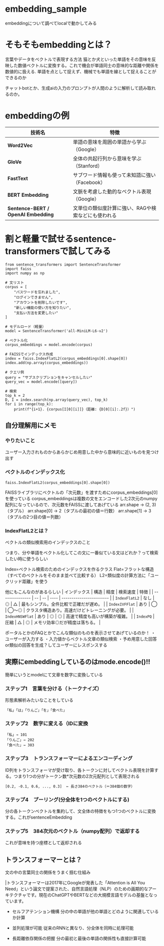 # embedding_sample
embeddingについて調べてlocalで動かしてみる

# そもそもembeddingとは？
言葉やデータをベクトルで表現する方法
猫とか犬といった単語をその意味を反映した数値ベクトルに変換する。これで機会が単語同士の意味的な距離や関係を数値的に扱える.
単語を点として捉えず、機械でも単語を線として捉えることができるのか

チャットbotとか、生成aiの入力のプロンプトが人間のように解析して読み取れるのか。

# embeddingの例
| 技術名                                  | 特徴                          |
| ------------------------------------ | --------------------------- |
| **Word2Vec**                         | 単語の意味を周囲の単語から学ぶ（Google）     |
| **GloVe**                            | 全体の共起行列から意味を学ぶ（Stanford）    |
| **FastText**                         | サブワード情報も使って未知語に強い（Facebook） |
| **BERT Embedding**                   | 文脈を考慮した動的なベクトル表現（Google）    |
| **Sentence-BERT / OpenAI Embedding** | 文単位の類似度計算に強い、RAGや検索などにも使われる |

# 割と軽量で試せるsentence-transformersで試してみる

```
from sentence_transformers import SentenceTransformer
import faiss
import numpy as np

# 文リスト
corpus = [
    "パスワードを忘れました",
    "ログインできません",
    "アカウントを削除したいです",
    "新しい機能の使い方を知りたい",
    "支払い方法を変更したい"
]

# モデルロード（軽量）
model = SentenceTransformer('all-MiniLM-L6-v2')

# ベクトル化
corpus_embeddings = model.encode(corpus)

# FAISSでインデックス作成
index = faiss.IndexFlatL2(corpus_embeddings[0].shape[0])
index.add(np.array(corpus_embeddings))

# クエリ例
query = "サブスクリプションをキャンセルしたい"
query_vec = model.encode([query])

# 検索
top_k = 2
D, I = index.search(np.array(query_vec), top_k)
for i in range(top_k):
    print(f"{i+1}. {corpus[I[0][i]]}（距離: {D[0][i]:.2f}）")

```

## 自分理解用にメモ


### やりたいこと
ユーザー入力されものからあらかじめ用意した中から意味的に近いものを見つけ出す

### ベクトルのインデックス化
```
faiss.IndexFlatL2(corpus_embeddings[0].shape[0])
```
FAISSライブラリにベクトルの「次元数」を渡すためにcorpus_embeddings[0]を使っている
corpus_embeddingsは複数の文をエンコードした2次元のnumpy配列になっているので、次元数をFAISSに渡してあげている
arr.shape → (2, 3)（タプル）
arr.shape[0] → 2（タプルの最初の値＝行数）
arr.shape[1] → 3（タプルの2つ目の値＝列数）

### IndexFlatL2とは？
ベクトルの類似検索用のインデックスのこと

つまり、分や単語をベクトル化してこの文に一番似ている文はどれか？って検索したい時に使うらしい

Index=ベクトル検索のためのインデックスを作るクラス
Flat=フラットな構造（すべてのベクトルをそのまま並べて比較する）
L2=類似度の計算方法に「ユークリッド距離」を使う

他にもこんなのがあるらしい
| インデックス          | 構造 | 精度 | 検索速度 | 特徴                       |
| --------------- | -- | -- | ---- | ------------------------ |
| `IndexFlatL2`   | なし | ◎  | △    | 最もシンプル。全件比較で正確だが遅め。      |
| `IndexIVFFlat`  | あり | ◯  | ◯～◎  | クラスタ構造あり。高速だけどトレーニングが必要。 |
| `IndexHNSWFlat` | あり | ◎  | ◎    | 高速で精度も高いが構築が複雑。          |
| `IndexPQ`       | 圧縮 | △  | ◎    | メモリ効率◎だが精度は落ちる。          |

ポータルとかのFAQとかでこんな類似のものを表示させてあげているのか！
・ユーザーが入力する
・入力値からベクトル文章の類似検索
・予め用意した回答or類似の回答を生成？してユーザーにレスポンスする

## 実際にembeddingしているのはmode.encode()!!
簡単にいうとmodelにて文章を数字に変換している

### ステップ1　言葉を分ける（トークナイズ）
形態素解析みたいなことをしている
```
「私」「は」「りんご」「を」「食べた」
```

### ステップ2　数字に変える（IDに変換
```
「私」→ 101  
「りんご」→ 202  
「食べた」→ 303 
```

### ステップ3　トランスフォーマーによるエンコーディング
ID列をトランスフォーマが受け取り、各トークンに対してベクトル表現を計算する。つまり1つの分がトークン数*次元数の2次元配列として表現される

```
[0.2, -0.1, 0.6, ..., 0.3]  ← 長さ384のベクトル（＝384個の数字）
```

### ステップ4　プーリング(分全体を1つのベクトルにする)
分の各トークンベクトルを集約して、文全体の特徴をもつ1つのベクトルに変換する。これがsentenceEmbedding

### ステップ5　384次元のベクトル（numpy配列）で返却する
これが意味を持つ座標として返却される

## トランスフォーマーとは？
文の中の言葉同士の関係をうまく掴む仕組み

|トランスフォーマーは2017年にGoogleが発表した「Attention is All You Need」という論文で提案された、自然言語処理（NLP）のための画期的なアーキテクチャです。現在のChatGPTやBERTなどの大規模言語モデルの基盤となっています。

- セルフアテンション機構
分の中の単語が他の単語とどのように関連しているか計算

- 並列処理が可能
従来のRNNと異なり、分全体を同時に処理可能

- 長距離依存関係の把握
分の最初と最後の単語の関係性も直接計算可能







